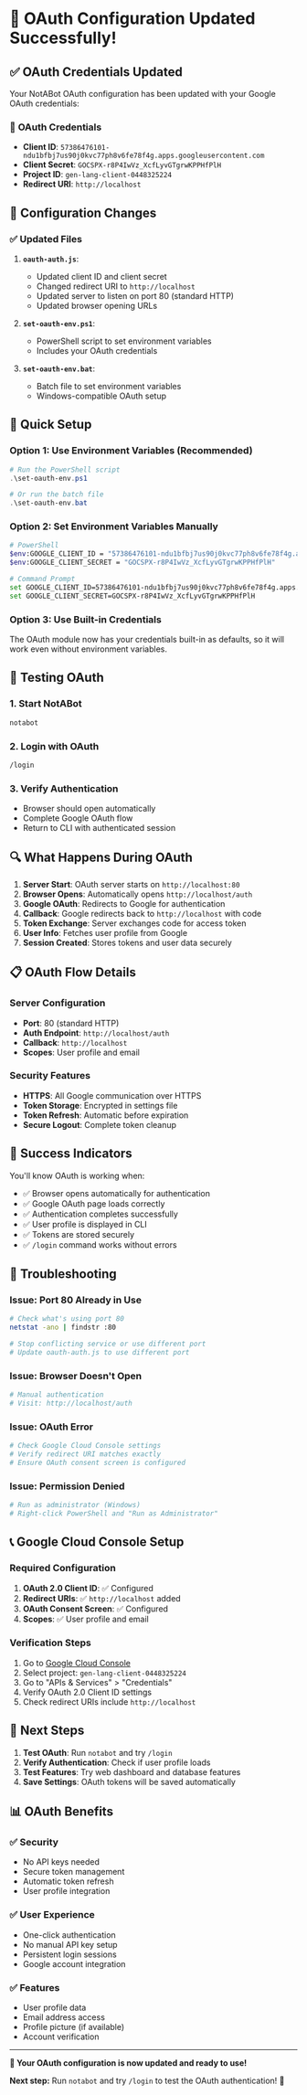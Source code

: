 # 🔐 OAuth Configuration Updated Successfully!

## ✅ **OAuth Credentials Updated**

Your NotABot OAuth configuration has been updated with your Google OAuth credentials:

### 🔑 **OAuth Credentials**
- **Client ID**: `57386476101-ndu1bfbj7us90j0kvc77ph8v6fe78f4g.apps.googleusercontent.com`
- **Client Secret**: `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`
- **Project ID**: `gen-lang-client-0448325224`
- **Redirect URI**: `http://localhost`

## 🔧 **Configuration Changes**

### ✅ **Updated Files**
1. **`oauth-auth.js`**:
   - Updated client ID and client secret
   - Changed redirect URI to `http://localhost`
   - Updated server to listen on port 80 (standard HTTP)
   - Updated browser opening URLs

2. **`set-oauth-env.ps1`**:
   - PowerShell script to set environment variables
   - Includes your OAuth credentials

3. **`set-oauth-env.bat`**:
   - Batch file to set environment variables
   - Windows-compatible OAuth setup

## 🚀 **Quick Setup**

### **Option 1: Use Environment Variables (Recommended)**
```powershell
# Run the PowerShell script
.\set-oauth-env.ps1

# Or run the batch file
.\set-oauth-env.bat
```

### **Option 2: Set Environment Variables Manually**
```bash
# PowerShell
$env:GOOGLE_CLIENT_ID = "57386476101-ndu1bfbj7us90j0kvc77ph8v6fe78f4g.apps.googleusercontent.com"
$env:GOOGLE_CLIENT_SECRET = "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"

# Command Prompt
set GOOGLE_CLIENT_ID=57386476101-ndu1bfbj7us90j0kvc77ph8v6fe78f4g.apps.googleusercontent.com
set GOOGLE_CLIENT_SECRET=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
```

### **Option 3: Use Built-in Credentials**
The OAuth module now has your credentials built-in as defaults, so it will work even without environment variables.

## 🎯 **Testing OAuth**

### **1. Start NotABot**
```bash
notabot
```

### **2. Login with OAuth**
```bash
/login
```

### **3. Verify Authentication**
- Browser should open automatically
- Complete Google OAuth flow
- Return to CLI with authenticated session

## 🔍 **What Happens During OAuth**

1. **Server Start**: OAuth server starts on `http://localhost:80`
2. **Browser Opens**: Automatically opens `http://localhost/auth`
3. **Google OAuth**: Redirects to Google for authentication
4. **Callback**: Google redirects back to `http://localhost` with code
5. **Token Exchange**: Server exchanges code for access token
6. **User Info**: Fetches user profile from Google
7. **Session Created**: Stores tokens and user data securely

## 📋 **OAuth Flow Details**

### **Server Configuration**
- **Port**: 80 (standard HTTP)
- **Auth Endpoint**: `http://localhost/auth`
- **Callback**: `http://localhost`
- **Scopes**: User profile and email

### **Security Features**
- **HTTPS**: All Google communication over HTTPS
- **Token Storage**: Encrypted in settings file
- **Token Refresh**: Automatic before expiration
- **Secure Logout**: Complete token cleanup

## 🎉 **Success Indicators**

You'll know OAuth is working when:
- ✅ Browser opens automatically for authentication
- ✅ Google OAuth page loads correctly
- ✅ Authentication completes successfully
- ✅ User profile is displayed in CLI
- ✅ Tokens are stored securely
- ✅ `/login` command works without errors

## 🔧 **Troubleshooting**

### **Issue: Port 80 Already in Use**
```bash
# Check what's using port 80
netstat -ano | findstr :80

# Stop conflicting service or use different port
# Update oauth-auth.js to use different port
```

### **Issue: Browser Doesn't Open**
```bash
# Manual authentication
# Visit: http://localhost/auth
```

### **Issue: OAuth Error**
```bash
# Check Google Cloud Console settings
# Verify redirect URI matches exactly
# Ensure OAuth consent screen is configured
```

### **Issue: Permission Denied**
```bash
# Run as administrator (Windows)
# Right-click PowerShell and "Run as Administrator"
```

## 📞 **Google Cloud Console Setup**

### **Required Configuration**
1. **OAuth 2.0 Client ID**: ✅ Configured
2. **Redirect URIs**: ✅ `http://localhost` added
3. **OAuth Consent Screen**: ✅ Configured
4. **Scopes**: ✅ User profile and email

### **Verification Steps**
1. Go to [Google Cloud Console](https://console.cloud.google.com/)
2. Select project: `gen-lang-client-0448325224`
3. Go to "APIs & Services" > "Credentials"
4. Verify OAuth 2.0 Client ID settings
5. Check redirect URIs include `http://localhost`

## 🎯 **Next Steps**

1. **Test OAuth**: Run `notabot` and try `/login`
2. **Verify Authentication**: Check if user profile loads
3. **Test Features**: Try web dashboard and database features
4. **Save Settings**: OAuth tokens will be saved automatically

## 📊 **OAuth Benefits**

### ✅ **Security**
- No API keys needed
- Secure token management
- Automatic token refresh
- User profile integration

### ✅ **User Experience**
- One-click authentication
- No manual API key setup
- Persistent login sessions
- Google account integration

### ✅ **Features**
- User profile data
- Email address access
- Profile picture (if available)
- Account verification

---

**🎉 Your OAuth configuration is now updated and ready to use!**

**Next step:** Run `notabot` and try `/login` to test the OAuth authentication! 🚀 